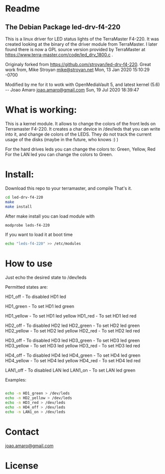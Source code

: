 # Readme

The Debian Package led-drv-f4-220
----------------------------

This is a linux driver for LED status lights of the TerraMaster F4-220.
It was created looking at the binary of the driver module from TerraMaster.
I later found there is now a GPL source version provided by TerraMaster at
https://www.terra-master.com/code/led_drv_1800.c .


Originaly forked from https://github.com/stroyan/led-drv-f4-220.
Great work from, Mike Stroyan <mike@stroyan.net>  Mon, 13 Jan 2020 15:10:29 -0700

Modified by me for it to wotk with OpenMediaVault 5, and latest kernel (5.6)
 -- Joao Amaro <joao.amaro@gmail.com>  Sun, 19 Jul 2020 18:39:47 

  
# What is working:

This is a kernel module.
It allows to change the colors of the front leds on Terramaster F4-220.
It creates a char device in /dev/leds that you can write into it, and change de colors of the LEDS.
They do not track the current usage of the disks (maybe in the future, who knows :) )

For the hard drives leds you can change the colors to: Green, Yellow, Red
For the LAN led you can change the colors to Green.
  
# Install:
Download this repo to your terramaster, and compile
That's it.

```bash
cd led-drv-f4-220
make
make install
```

After make install you can load module with
```bash
modprobe leds-f4-220
```

If you want to load it at boot time
```bash
echo "leds-f4-220" >> /etc/modules
```

# How to use
Just echo the desired state to /dev/leds

Permitted states are:

   HD1_off    - To disabled HD1 led

   HD1_green  - To set HD1 led green

   HD1_yellow - To set HD1 led yellow
   HD1_red    - To set HD1 led red

   HD2_off    - To disabled HD2 led
   HD2_green  - To set HD2 led green
   HD2_yellow - To set HD2 led yellow
   HD2_red    - To set HD2 led red

   HD3_off    - To disabled HD3 led
   HD3_green  - To set HD3 led green
   HD3_yellow - To set HD3 led yellow
   HD3_red    - To set HD3 led red

   HD4_off    - To disabled HD4 led
   HD4_green  - To set HD4 led green
   HD4_yellow - To set HD4 led yellow
   HD4_red    - To set HD4 led red

   LAN1_off   - To disabled LAN led
   LAN1_on    - To set LAN led green

Examples:

```bash

echo -n HD1_green > /dev/leds
echo -n HD2_yellow > /dev/leds
echo -n HD3_red > /dev/leds
echo -n HD4_off > /dev/leds
echo -n LAN1_on > /dev/leds
```

# Contact
joao.amaro@gmail.com

# License


